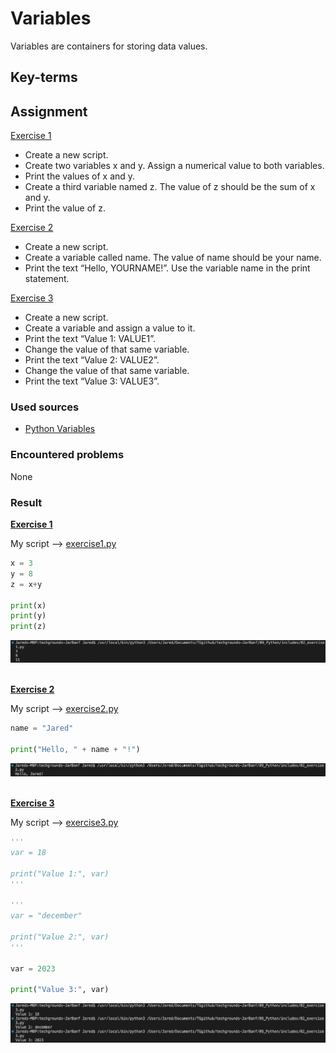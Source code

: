 # Variables

Variables are containers for storing data values.

## Key-terms


## Assignment

<ins>Exercise 1</ins>

- Create a new script.
- Create two variables x and y. Assign a numerical value to both variables.
- Print the values of x and y.
- Create a third variable named z. The value of z should be the sum of x and y.
- Print the value of z.

<ins>Exercise 2</ins>

- Create a new script.
- Create a variable called name. The value of name should be your name.
- Print the text “Hello, YOURNAME!”. Use the variable name in the print statement.

<ins>Exercise 3</ins>

- Create a new script.
- Create a variable and assign a value to it.
- Print the text “Value 1: VALUE1”.
- Change the value of that same variable.
- Print the text “Value 2: VALUE2”.
- Change the value of that same variable.
- Print the text “Value 3: VALUE3”.

### Used sources
- [Python Variables](https://www.w3schools.com/python/python_variables.asp)

### Encountered problems
None

### Result

**<ins>Exercise 1</ins>**

My script --> [exercise1.py](/09_Python/includes/02_exercise1.py)

```py
x = 3
y = 8
z = x+y

print(x)
print(y)
print(z)
```

![exercise1.py](/09_Python/includes/02_variables1.png)<br><br>

**<ins>Exercise 2</ins>**

My script --> [exercise2.py](/09_Python/includes/02_exercise2.py)

```py
name = "Jared"

print("Hello, " + name + "!")
```

![exercise2.py](/09_Python/includes/02_variables2.png)<br><br>

**<ins>Exercise 3</ins>**

My script --> [exercise3.py](/09_Python/includes/02_exercise3.py)

```py
'''
var = 18

print("Value 1:", var)
'''

'''
var = "december"

print("Value 2:", var)
'''

var = 2023

print("Value 3:", var)
```

![exercise3.py](/09_Python/includes/02_variables3.png)<br><br>